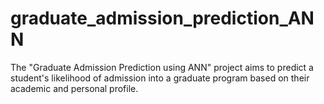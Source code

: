 # graduate_admission_prediction_ANN
The "Graduate Admission Prediction using ANN" project aims to predict a student's likelihood of admission into a graduate program based on their academic and personal profile. 
